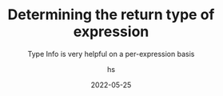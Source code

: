 ---
date: 2022-05-25
title: Determining the return type of expression
technologies: [java]
topics: [refactoring]
author: hs
subtitle: Type Info is very helpful on a per-expression basis
thumbnail: ./thumbnail.png
cardThumbnail: ./card.png
shortVideo:
  poster: ./tip.png
  url: https://youtu.be/vste6htns5o
seealso:
  - title: IntelliJ IDEA Help - Type Info
    href: https://www.jetbrains.com/help/idea/viewing-reference-information.html#type-info
leadin: |
  Place the caret at the necessary code element and press **⌃⇧P** (macOS), or **Ctrl+Shift+P** (Windows/Linux) or select View | Type Info from the main menu.


---